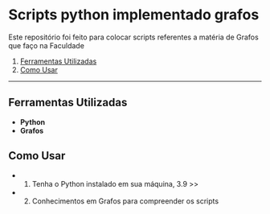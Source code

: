 # Scripts python implementado grafos

Este repositório foi feito para colocar scripts referentes a matéria de Grafos que faço na Faculdade 

1. [Ferramentas Utilizadas](#ferramentas-utilizadas)
2. [Como Usar](#como-usar)
 
----

## Ferramentas Utilizadas
- **Python**
- **Grafos**

## Como Usar
- 1. Tenha o Python instalado em sua máquina, 3.9 >>
- 2. Conhecimentos em Grafos para compreender os scripts
